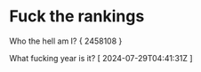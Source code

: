 # Fuck the rankings

Who the hell am I?
{ 2458108 }

What fucking year is it?
[ 2024-07-29T04:41:31Z ]
